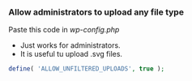 ### Allow administrators to upload any file type
Paste this code in *wp-config.php*
- Just works for administrators.
- It is useful tu upload .svg files.
```php
define( 'ALLOW_UNFILTERED_UPLOADS', true );
```